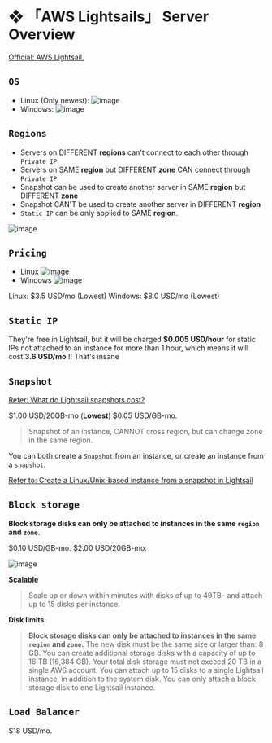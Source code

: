 # ❖ 「AWS Lightsails」 Server Overview

[Official: AWS Lightsail.](https://lightsail.aws.amazon.com/)

## `OS`
- Linux (Only newest):
![image](https://user-images.githubusercontent.com/14041622/45220654-606de280-b2e1-11e8-8f2a-b0dba891d11d.png)
- Windows:
![image](https://user-images.githubusercontent.com/14041622/45220660-65cb2d00-b2e1-11e8-895c-3b5fd928a9a0.png)


## `Regions`

- Servers on DIFFERENT **regions** can't connect to each other through `Private IP`
- Servers on SAME **region** but DIFFERENT **zone** CAN connect through `Private IP`
- Snapshot can be used to create another server in SAME **region** but DIFFERENT **zone**
- Snapshot CAN'T be used to create another server in DIFFERENT **region**
- `Static IP` can be only applied to SAME **region**.

![image](https://user-images.githubusercontent.com/14041622/45548387-be0cac80-b856-11e8-9d6e-1d355a6dd8a6.png)


## `Pricing`
- Linux
![image](https://user-images.githubusercontent.com/14041622/45219164-9eb4d300-b2dc-11e8-8299-50d91909c9dc.png)
- Windows
![image](https://user-images.githubusercontent.com/14041622/45219183-a70d0e00-b2dc-11e8-8181-bbb83265dd21.png)

Linux: $3.5 USD/mo (Lowest)
Windows: $8.0 USD/mo (Lowest)


## `Static IP`
They're free in Lightsail, but it will be charged **$0.005 USD/hour** for static IPs not attached to an instance for more than 1 hour, which means it will cost **3.6 USD/mo** !! That's insane

## `Snapshot`
[Refer: What do Lightsail snapshots cost?](https://aws.amazon.com/lightsail/faq/)

$1.00 USD/20GB-mo (**Lowest**)
$0.05 USD/GB-mo.

> Snapshot of an instance, CANNOT cross region, but can change zone in the same region.

You can both create a `Snapshot` from an instance, or create an instance from a `snapshot`.

[Refer to: Create a Linux/Unix-based instance from a snapshot in Lightsail](https://lightsail.aws.amazon.com/ls/docs/en/articles/lightsail-how-to-create-instance-from-snapshot)

## `Block storage`
**Block storage disks can only be attached to instances in the **same** `region` and `zone`.**

$0.10 USD/GB-mo.
$2.00 USD/20GB-mo.

![image](https://user-images.githubusercontent.com/14041622/45548474-04620b80-b857-11e8-9333-5077efcfc012.png)

**Scalable**
> Scale up or down within minutes with disks of up to 49TB– and attach up to 15 disks per instance.


**Disk limits**:
> **Block storage disks can only be attached to instances in the **same** `region` and `zone`.**
The new disk must be the same size or larger than: 8 GB.
You can create additional storage disks with a capacity of up to 16 TB (16,384 GB).
Your total disk storage must not exceed 20 TB in a single AWS account.
You can attach up to 15 disks to a single Lightsail instance, in addition to the system disk.
You can only attach a block storage disk to one Lightsail instance.



## `Load Balancer`
$18 USD/mo.